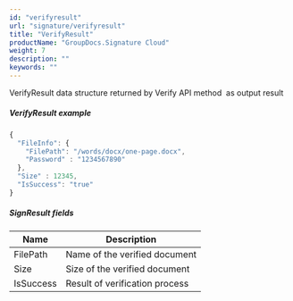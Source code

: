 ```yaml
---
id: "verifyresult"
url: "signature/verifyresult"
title: "VerifyResult"
productName: "GroupDocs.Signature Cloud"
weight: 7
description: ""
keywords: ""
---
```


VerifyResult data structure returned by Verify API method  as output result

##### VerifyResult example #####

```javascript
{
  "FileInfo": {
    "FilePath": "/words/docx/one-page.docx",
    "Password" : "1234567890"
  },
  "Size" : 12345,
  "IsSuccess": "true"
}

```

##### SignResult fields #####

|Name|Description
|---|---
|FilePath|Name of the verified document
|Size|Size of the verified document
|IsSuccess|Result of verification process
